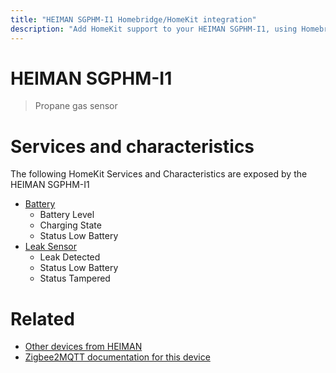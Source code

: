 ```yaml
---
title: "HEIMAN SGPHM-I1 Homebridge/HomeKit integration"
description: "Add HomeKit support to your HEIMAN SGPHM-I1, using Homebridge, Zigbee2MQTT and homebridge-z2m."
---
```

<!---
This file has been GENERATED using src/docgen/docgen.ts
DO NOT EDIT THIS FILE MANUALLY!
-->
# HEIMAN SGPHM-I1
> Propane gas sensor


# Services and characteristics
The following HomeKit Services and Characteristics are exposed by
the HEIMAN SGPHM-I1

* [Battery](../../battery.md)
  * Battery Level
  * Charging State
  * Status Low Battery
* [Leak Sensor](../../sensors.md)
  * Leak Detected
  * Status Low Battery
  * Status Tampered


# Related
* [Other devices from HEIMAN](../index.md#heiman)
* [Zigbee2MQTT documentation for this device](https://www.zigbee2mqtt.io/devices/SGPHM-I1.html)